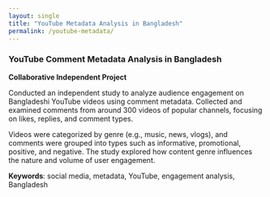 ```yaml
---
layout: single
title: "YouTube Metadata Analysis in Bangladesh"
permalink: /youtube-metadata/
---
```


### YouTube Comment Metadata Analysis in Bangladesh  
**Collaborative Independent Project**

Conducted an independent study to analyze audience engagement on Bangladeshi YouTube videos using comment metadata. Collected and examined comments from around 300 videos of popular channels, focusing on likes, replies, and comment types.

Videos were categorized by genre (e.g., music, news, vlogs), and comments were grouped into types such as informative, promotional, positive, and negative. The study explored how content genre influences the nature and volume of user engagement.

**Keywords**: social media, metadata, YouTube, engagement analysis, Bangladesh


